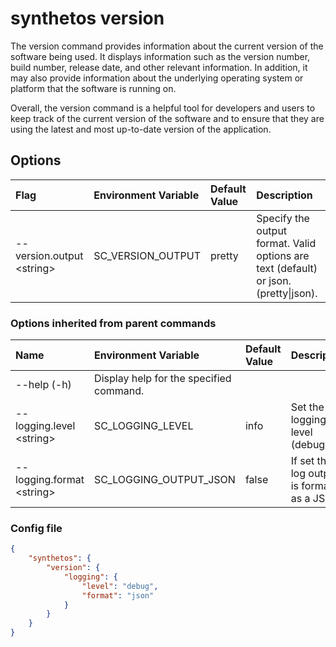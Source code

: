 # synthetos version

The version command provides information about the current version of the software being used. It displays information such as the version number, build number, release date, and other relevant information. In addition, it may also provide information about the underlying operating system or platform that the software is running on.

Overall, the version command is a helpful tool for developers and users to keep track of the current version of the software and to ensure that they are using the latest and most up-to-date version of the application.

## Options
| Flag                 | Environment Variable      | Default Value | Description |
| :--------------------| :-------------------------| :------------ | :---------- |
| --version.output \<string> | SC\_VERSION\_OUTPUT | pretty | Specify the output format. Valid options are text (default) or json. (pretty\|json). |


### Options inherited from parent commands

| Name                       | Environment Variable | Default Value | Description |
| :--------------------------| :--------------------| :-------------| :-----------|
| --help (-h)                | Display help for the specified command. |
| --logging.level \<string>  | SC\_LOGGING\_LEVEL | info | Set the logging level (debug|info|warn|error|fatal) | 
| --logging.format \<string> | SC\_LOGGING\_OUTPUT_JSON | false | If set the log output is formatted as a JSON |

### Config file

```json
{
    "synthetos": {
        "version": {
            "logging": {
                "level": "debug",
                "format": "json"
            }
        }
    }
}
```